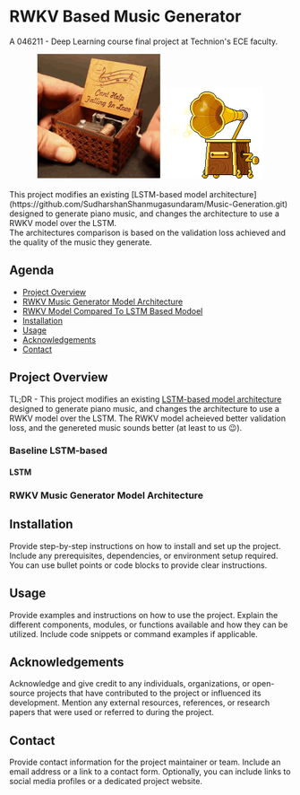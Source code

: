 # RWKV Based Music Generator

A 046211 - Deep Learning course final project at Technion's ECE faculty. <br>
<div style="text-align:center"><img src="./assets/canthelpfallinginlove-loveisintheair.gif">
<img src="./assets/music-box-of-sleep.gif"></div>

<br>
This project modifies an existing [LSTM-based model architecture](https://github.com/SudharshanShanmugasundaram/Music-Generation.git) designed to generate piano music, and changes the architecture to use a RWKV model over the LSTM. <br>
The architectures comparison is based on the validation loss achieved and the quality of the music they generate.

## Agenda

- [Project Overview](#project-overview)
- [RWKV Music Generator Model Architecture](#rwkv-music-generator-model-architecture)
- [RWKV Model Compared To LSTM Based Modoel](#rwkv-music-generator-model-architecture)
- [Installation](#installation)
- [Usage](#usage)
- [Acknowledgements](#acknowledgements)
- [Contact](#contact)

## Project Overview

TL;DR - This project modifies an existing [LSTM-based model architecture](https://github.com/SudharshanShanmugasundaram/Music-Generation.git) designed to generate piano music, and changes the architecture to use a RWKV model over the LSTM. The RWKV model acheieved better validation loss, and the genereted music sounds better (at least to us :wink:).

### Baseline LSTM-based
#### LSTM 
### RWKV Music Generator Model Architecture


## Installation

Provide step-by-step instructions on how to install and set up the project. Include any prerequisites, dependencies, or environment setup required. You can use bullet points or code blocks to provide clear instructions.

## Usage

Provide examples and instructions on how to use the project. Explain the different components, modules, or functions available and how they can be utilized. Include code snippets or command examples if applicable.

## Acknowledgements

Acknowledge and give credit to any individuals, organizations, or open-source projects that have contributed to the project or influenced its development. Mention any external resources, references, or research papers that were used or referred to during the project.

## Contact

Provide contact information for the project maintainer or team. Include an email address or a link to a contact form. Optionally, you can include links to social media profiles or a dedicated project website.

